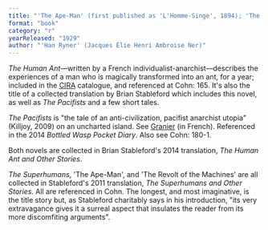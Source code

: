 ```yaml
---
title: "'The Ape-Man' (first published as 'L'Homme-Singe', 1894); 'The Revolt of the Machines' (first published as 'La Révolte des machines', 1896);  The Human Ant (first published as L'Homme-fourmi, 1901); The Pacifists (first published as Les Pacifiques, 1914); The Superhumans, a Prophetic Novel (first published as Les Surhommes, roman prophétique, 1929) [all first publications in French]"
format: "book"
category: "r"
yearReleased: "1929"
author: "'Han Ryner' (Jacques Élie Henri Ambroise Ner)"
---
```

<em>The Human Ant</em>—written by a French individualist-anarchist—describes the experiences of a man who is magically transformed into an ant, for a year; included in the <a href="http://www.cira.ch/catalogue/index.php?lvl=categ_see&id=346&main=">CIRA</a> catalogue, and referenced at Cohn: 165. It's also the title of a collected translation by Brian Stableford which includes this novel, as well as _The Pacifists_ and a few short tales.

_The Pacifists_ is "the tale of an anti-civilization, pacifist anarchist utopia" (Killjoy, 2009) on an uncharted island. See <a href="http://hanryner.over-blog.fr/article-20471578.html">Granier</a> (in French). Referenced in the 2014 _Bottled Wasp Pocket Diary_. Also see Cohn: 180-1.

Both novels are collected in Brian Stableford's 2014 translation, _The Human Ant and Other Stories_.

_The Superhumans_, 'The Ape-Man', and 'The Revolt of the Machines' are all collected in Stableford's 2011 translation, _The Superhumans and Other Stories_. All are referenced in Cohn. The longest, and most imaginative, is the title story but, as Stableford charitably says in his introduction, "its very extravagance gives it a surreal aspect that insulates the reader from its more discomfiting arguments".
 
 
